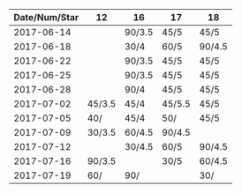 Date/Num/Star   | 12     | 16     | 17     | 18     
----------------|--------|--------|--------|--------
2017-06-14      |        | 90/3.5 | 45/5   | 45/5             
2017-06-18      |        | 30/4   | 60/5   | 90/4.5     
2017-06-22      |        | 90/3.5 | 45/5   | 45/5     
2017-06-25      |        | 90/3.5 | 45/5   | 45/5     
2017-06-28      |        | 90/4   | 45/5   | 45/5   
2017-07-02      | 45/3.5 | 45/4   | 45/5.5 | 45/5   
2017-07-05      | 40/    | 45/4   | 50/    | 45/5   
2017-07-09      | 30/3.5 | 60/4.5 | 90/4.5 |
2017-07-12      |        | 30/4.5 | 60/5   | 90/4.5
2017-07-16      | 90/3.5 |        | 30/5   | 60/4.5
2017-07-19      | 60/    | 90/    |        | 30/


